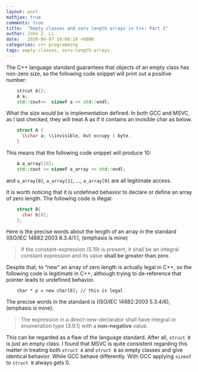 ```yaml
---
layout: post
mathjax: true
comments: true
title:  "Empty classes and zero length arrays in C++: Part 1"
author: John Z. Li
date:   2020-09-07 19:00:18 +0800
categories: c++ programming
tags: empty-classes, zero-length-arrays
---
```

The C++ language standard guarantees that objects of an empty class has
non-zero size, so the following code snippet will print out a positive number:
```cpp
    strcut A{};
    A a;
    std::cout<<  sizeof a << std::endl;
```

What the size would be is implementation defined.
In both GCC and MSVC, as I last checked, they will treat A as if it contains
an invisible char as below.
```cpp
    struct A {
      \\char a; \\invisible, but occupy 1 byte.
    }
```
This means that the following code snippet will produce 10:
```cpp
    A a_array[10];
    std::cout << sizeof a_array << std::endl;
```
and `a_array[0]`, `a_array[1]`, …, `a_array[9]` are all legitimate access.

It is worth noticing that it is undefined behavior to declare or define an
array of zero length. The following code is illegal:
```cpp
    struct B{
      char b[0];
    };
```
Here is the precise words about the length of an array in
the standard (ISO/IEC 14882:2003 8.3.4/1:), (emphasis is mine)

> If the constant-expression (5.19) is present, it shall be an integral constant expression
> and its value **shall be greater than zero**.

Despite that, to “new” an array of zero length is actually legal in C++,
so the following code is legitimate in C++,
although trying to de-reference that pointer leads to undefined behavior.
```
    char * p = new char[0]; // this is legal
```
The precise words in the standard is (ISO/IEC 14882:2003 5.3.4/6), (emphasis is mine):

>The expression in a direct-new-declarator shall have integral or enumeration type (3.9.1) with a **non-negative** value.

This can be regarded as a flaw of the language standard.
After all, `struct B` is just an empty class.
I found that MSVC is quite consistent regarding this matter in treating both `struct A` and `struct B`
as empty classes and give identical behavior.
While GCC behave differently. With GCC applying `sizeof` to `struct B` always gets 0.

